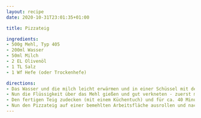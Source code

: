 ```yaml
---
layout: recipe
date: 2020-10-31T23:01:35+01:00

title: Pizzateig

ingredients:
- 500g Mehl, Typ 405
- 200ml Wasser
- 50ml Milch
- 2 EL Olivenöl
- 1 TL Salz
- 1 Wf Hefe (oder Trockenhefe)

directions:
- Das Wasser und die milch leicht erwärmen und in einer Schüssel mit dem Salz, einer Prise Zucker, der Hefe und dem Öl gut verrühren. 
- Nun die Flüssigkeit über das Mehl gießen und gut verkneten - zuerst mit dem Knethaken eines Mixers und danach mit der Hand - so wird der Teig glatt und geschmeidig. Sollte der Teig kleben, einfach mehr Mehl zufügen. 
- Den fertigen Teig zudecken (mit einem Küchentuch) und für ca. 40 Minuten an einem warmen Ort ruhen lassen - dadurch verdoppelt er sein Volumen. 
- Nun den Pizzateig auf einer bemehlten Arbeitsfläche ausrollen und nach Belieben belegen - der Teig braucht im Ofen je nach Belag ca. 15-25 Minuten. 
---
```


